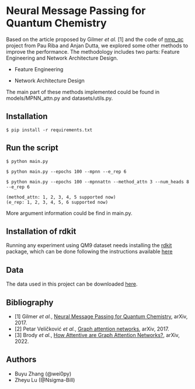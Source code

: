 # Neural Message Passing for Quantum Chemistry

Based on the article proposed by Gilmer *et al.* [1] and the code of [nmp_qc](https://github.com/priba/nmp_qc.git) project from Pau Riba and Anjan Dutta, we explored some other methods to improve the performance. 
The methodology includes two parts: Feature Engineering and Network Architecture Design.

- Feature Engineering

- Network Architecture Design

The main part of these methods implemented could be found in models/MPNN_attn.py and datasets/utils.py. 

## Installation

    $ pip install -r requirements.txt

## Run the script

    $ python main.py
    
    $ python main.py --epochs 100 --mpnn --e_rep 6

    $ python main.py --epochs 100 --mpnnattn --method_attn 3 --num_heads 8 --e_rep 6

    (method_attn: 1, 2, 3, 4, 5 supported now)
    (e_rep: 1, 2, 3, 4, 5, 6 supported now)
More argument information could be find in main.py. 
    
## Installation of rdkit

Running any experiment using QM9 dataset needs installing the [rdkit](http://www.rdkit.org/) package, which can be done 
following the instructions available [here](http://www.rdkit.org/docs/Install.html)

## Data

The data used in this project can be downloaded [here](https://github.com/wei0py/mpnn/tree/master/data).

## Bibliography

- [1] Gilmer *et al.*, [Neural Message Passing for Quantum Chemistry](https://arxiv.org/pdf/1704.01212.pdf), arXiv, 2017.
- [2] Petar Veličković *et al.*, [Graph attention networks](https://arxiv.org/pdf/1710.10903), arXiv, 2017.
- [3] Brody *et al.*, [How Attentive are Graph Attention Networks?](https://arxiv.org/pdf/2105.14491.pdf), arXiv, 2022.


## Authors

* Buyu Zhang (@wei0py)
* Zheyu Lu (@Nsigma-Bill)